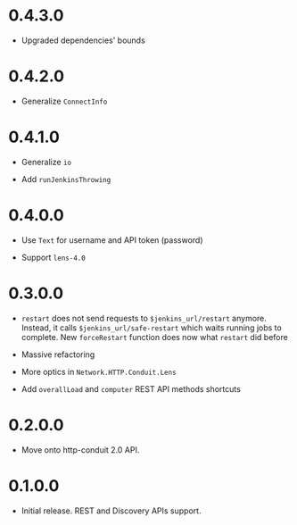 0.4.3.0
=======

  * Upgraded dependencies' bounds

0.4.2.0
=======

  * Generalize `ConnectInfo`

0.4.1.0
=======

  * Generalize `io`

  * Add `runJenkinsThrowing`

0.4.0.0
=======

  * Use `Text` for username and API token (password)

  * Support `lens-4.0`

0.3.0.0
=======

  * `restart` does not send requests to `$jenkins_url/restart` anymore. Instead, it calls
  `$jenkins_url/safe-restart` which waits running jobs to complete. New `forceRestart` function
  does now what `restart` did before

  * Massive refactoring

  * More optics in `Network.HTTP.Conduit.Lens`

  * Add `overallLoad` and `computer` REST API methods shortcuts

0.2.0.0
=======

  * Move onto http-conduit 2.0 API.

0.1.0.0
=======

  * Initial release. REST and Discovery APIs support.
